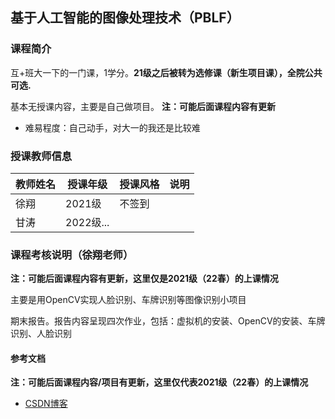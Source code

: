 ## 基于人工智能的图像处理技术（PBLF）

### 课程简介

互+班大一下的一门课，1学分。**21级之后被转为选修课（新生项目课），全院公共可选.**

基本无授课内容，主要是自己做项目。 **注：可能后面课程内容有更新**

- 难易程度：自己动手，对大一的我还是比较难

### 授课教师信息

| 教师姓名 | 授课年级               | 授课风格                                    | 说明 |
| -------- | ---------------------- | ------------------------------------------- | ---- |
| 徐翔     | 2021级 | 不签到 |      |
| 甘涛     | 2022级... |  |      |

### 课程考核说明（徐翔老师）

**注：可能后面课程内容有更新，这里仅是2021级（22春）的上课情况**

主要是用OpenCV实现人脸识别、车牌识别等图像识别小项目

期末报告。报告内容呈现四次作业，包括：虚拟机的安装、OpenCV的安装、车牌识别、人脸识别

#### 参考文档

**注：可能后面课程内容/项目有更新，这里仅代表2021级（22春）的上课情况**

- [CSDN博客](https://blog.csdn.net/jjq15008419406/article/details/124562824)

